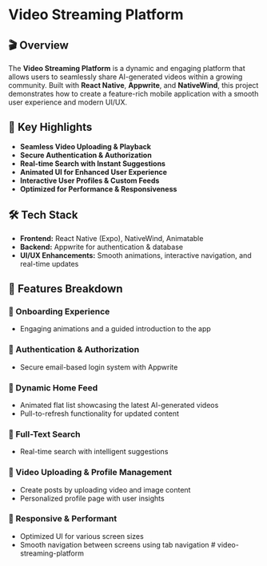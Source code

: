 # Video Streaming Platform

## 🎬 Overview

The **Video Streaming Platform** is a dynamic and engaging platform that allows users to seamlessly share AI-generated videos within a growing community. Built with **React Native**, **Appwrite**, and **NativeWind**, this project demonstrates how to create a feature-rich mobile application with a smooth user experience and modern UI/UX.

## 🚀 Key Highlights

- **Seamless Video Uploading & Playback**
- **Secure Authentication & Authorization**
- **Real-time Search with Instant Suggestions**
- **Animated UI for Enhanced User Experience**
- **Interactive User Profiles & Custom Feeds**
- **Optimized for Performance & Responsiveness**

## 🛠️ Tech Stack

- **Frontend:** React Native (Expo), NativeWind, Animatable
- **Backend:** Appwrite for authentication & database
- **UI/UX Enhancements:** Smooth animations, interactive navigation, and real-time updates

## 🌟 Features Breakdown

### 🔹 Onboarding Experience

- Engaging animations and a guided introduction to the app

### 🔹 Authentication & Authorization

- Secure email-based login system with Appwrite

### 🔹 Dynamic Home Feed

- Animated flat list showcasing the latest AI-generated videos
- Pull-to-refresh functionality for updated content

### 🔹 Full-Text Search

- Real-time search with intelligent suggestions

### 🔹 Video Uploading & Profile Management

- Create posts by uploading video and image content
- Personalized profile page with user insights

### 🔹 Responsive & Performant

- Optimized UI for various screen sizes
- Smooth navigation between screens using tab navigation
#   v i d e o - s t r e a m i n g - p l a t f o r m  
 